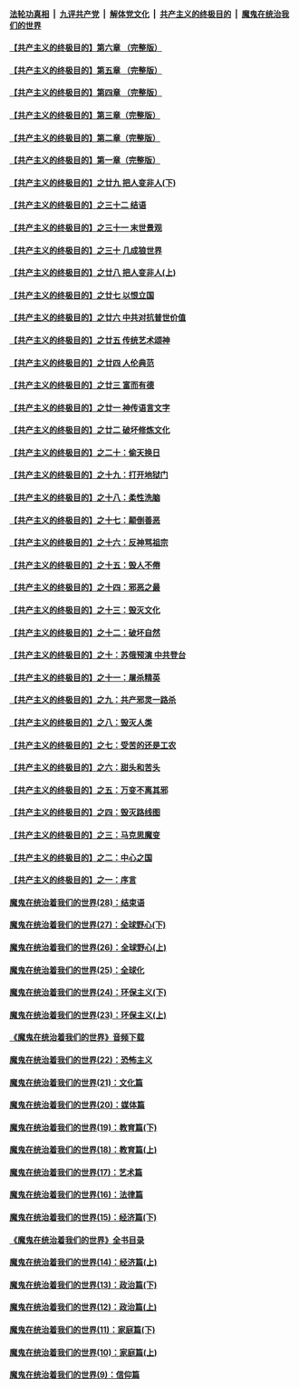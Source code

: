 ####  [法轮功真相](../../../../basic/blob/master/README.md?t=04232250) &nbsp;|&nbsp; [九评共产党](../../../../9ping.md/blob/master/README.md?t=04232250) &nbsp;|&nbsp; [解体党文化](../../../../jtdwh.md/blob/master/README.md?t=04232250)  &nbsp;|&nbsp; [共产主义的终极目的](../../../../gczydzjmd.md/blob/master/README.md?t=04232250) &nbsp;|&nbsp; [魔鬼在统治我们的世界](../../../../mgztzwmdsj.md/blob/master/README.md?t=04232250) 

#### [【共产主义的终极目的】第六章 （完整版）](../pages/nsc422/n11428913.md?t=04232250) 

#### [【共产主义的终极目的】第五章 （完整版）](../pages/nsc422/n11428912.md?t=04232250) 

#### [【共产主义的终极目的】第四章 （完整版）](../pages/nsc422/n11428907.md?t=04232250) 

#### [【共产主义的终极目的】第三章（完整版）](../pages/nsc422/n11428848.md?t=04232250) 

#### [【共产主义的终极目的】第二章（完整版）](../pages/nsc422/n11428831.md?t=04232250) 

#### [【共产主义的终极目的】第一章（完整版）](../pages/nsc422/n11417651.md?t=04232250) 

#### [【共产主义的终极目的】之廿九 把人变非人(下)](../pages/nsc422/n11344140.md?t=04232250) 

#### [【共产主义的终极目的】之三十二 结语](../pages/nsc422/n11360535.md?t=04232250) 

#### [【共产主义的终极目的】之三十一 末世景观](../pages/nsc422/n11351129.md?t=04232250) 

#### [【共产主义的终极目的】之三十 几成狼世界](../pages/nsc422/n11348280.md?t=04232250) 

#### [【共产主义的终极目的】之廿八 把人变非人(上)](../pages/nsc422/n11340492.md?t=04232250) 

#### [【共产主义的终极目的】之廿七 以恨立国](../pages/nsc422/n11336944.md?t=04232250) 

#### [【共产主义的终极目的】之廿六 中共对抗普世价值](../pages/nsc422/n11324785.md?t=04232250) 

#### [【共产主义的终极目的】之廿五 传统艺术颂神](../pages/nsc422/n11296396.md?t=04232250) 

#### [【共产主义的终极目的】之廿四 人伦典范](../pages/nsc422/n11296397.md?t=04232250) 

#### [【共产主义的终极目的】之廿三 富而有德](../pages/nsc422/n11283598.md?t=04232250) 

#### [【共产主义的终极目的】之廿一 神传语言文字](../pages/nsc422/n11263265.md?t=04232250) 

#### [【共产主义的终极目的】之廿二 破坏修炼文化](../pages/nsc422/n11245728.md?t=04232250) 

#### [【共产主义的终极目的】之二十：偷天换日](../pages/nsc422/n11238846.md?t=04232250) 

#### [【共产主义的终极目的】之十九：打开地狱门](../pages/nsc422/n11206376.md?t=04232250) 

#### [【共产主义的终极目的】之十八：柔性洗脑](../pages/nsc422/n11199994.md?t=04232250) 

#### [【共产主义的终极目的】之十七：颠倒善恶](../pages/nsc422/n11179782.md?t=04232250) 

#### [【共产主义的终极目的】之十六：反神骂祖宗](../pages/nsc422/n11166798.md?t=04232250) 

#### [【共产主义的终极目的】之十五：毁人不倦](../pages/nsc422/n11166792.md?t=04232250) 

#### [【共产主义的终极目的】之十四：邪恶之最](../pages/nsc422/n11150249.md?t=04232250) 

#### [【共产主义的终极目的】之十三：毁灭文化](../pages/nsc422/n11135227.md?t=04232250) 

#### [【共产主义的终极目的】之十二：破坏自然](../pages/nsc422/n11135214.md?t=04232250) 

#### [【共产主义的终极目的】之十：苏俄预演 中共登台](../pages/nsc422/n11118424.md?t=04232250) 

#### [【共产主义的终极目的】之十一：屠杀精英](../pages/nsc422/n11118442.md?t=04232250) 

#### [【共产主义的终极目的】之九：共产邪灵一路杀](../pages/nsc422/n11114139.md?t=04232250) 

#### [【共产主义的终极目的】之八：毁灭人类](../pages/nsc422/n11108503.md?t=04232250) 

#### [【共产主义的终极目的】之七：受苦的还是工农](../pages/nsc422/n11101809.md?t=04232250) 

#### [【共产主义的终极目的】之六：甜头和苦头](../pages/nsc422/n11096971.md?t=04232250) 

#### [【共产主义的终极目的】之五：万变不离其邪](../pages/nsc422/n11091285.md?t=04232250) 

#### [【共产主义的终极目的】之四：毁灭路线图](../pages/nsc422/n11086284.md?t=04232250) 

#### [【共产主义的终极目的】之三：马克思魔变](../pages/nsc422/n11061941.md?t=04232250) 

#### [【共产主义的终极目的】之二：中心之国](../pages/nsc422/n11047728.md?t=04232250) 

#### [【共产主义的终极目的】之一：序言](../pages/nsc422/n11086077.md?t=04232250) 

#### [魔鬼在统治着我们的世界(28)：结束语](../pages/nsc422/n10936246.md?t=04232250) 

#### [魔鬼在统治着我们的世界(27)：全球野心(下)](../pages/nsc422/n10928319.md?t=04232250) 

#### [魔鬼在统治着我们的世界(26)：全球野心(上)](../pages/nsc422/n10900318.md?t=04232250) 

#### [魔鬼在统治着我们的世界(25)：全球化](../pages/nsc422/n10788205.md?t=04232250) 

#### [魔鬼在统治着我们的世界(24)：环保主义(下)](../pages/nsc422/n10695307.md?t=04232250) 

#### [魔鬼在统治着我们的世界(23)：环保主义(上)](../pages/nsc422/n10688613.md?t=04232250) 

#### [《魔鬼在统治着我们的世界》音频下载](../pages/nsc422/n10635553.md?t=04232250) 

#### [魔鬼在统治着我们的世界(22)：恐怖主义](../pages/nsc422/n10614727.md?t=04232250) 

#### [魔鬼在统治着我们的世界(21)：文化篇](../pages/nsc422/n10597706.md?t=04232250) 

#### [魔鬼在统治着我们的世界(20)：媒体篇](../pages/nsc422/n10586579.md?t=04232250) 

#### [魔鬼在统治着我们的世界(19)：教育篇(下)](../pages/nsc422/n10564808.md?t=04232250) 

#### [魔鬼在统治着我们的世界(18)：教育篇(上)](../pages/nsc422/n10526970.md?t=04232250) 

#### [魔鬼在统治着我们的世界(17)：艺术篇](../pages/nsc422/n10499093.md?t=04232250) 

#### [魔鬼在统治着我们的世界(16)：法律篇](../pages/nsc422/n10485969.md?t=04232250) 

#### [魔鬼在统治着我们的世界(15)：经济篇(下)](../pages/nsc422/n10469975.md?t=04232250) 

#### [《魔鬼在统治着我们的世界》全书目录](../pages/nsc422/n10464261.md?t=04232250) 

#### [魔鬼在统治着我们的世界(14)：经济篇(上)](../pages/nsc422/n10457370.md?t=04232250) 

#### [魔鬼在统治着我们的世界(13)：政治篇(下)](../pages/nsc422/n10448270.md?t=04232250) 

#### [魔鬼在统治着我们的世界(12)：政治篇(上)](../pages/nsc422/n10444576.md?t=04232250) 

#### [魔鬼在统治着我们的世界(11)：家庭篇(下)](../pages/nsc422/n10440961.md?t=04232250) 

#### [魔鬼在统治着我们的世界(10)：家庭篇(上)](../pages/nsc422/n10435448.md?t=04232250) 

#### [魔鬼在统治着我们的世界(9)：信仰篇](../pages/nsc422/n10432159.md?t=04232250) 

